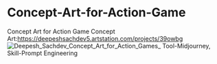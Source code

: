 # Concept-Art-for-Action-Game
Concept Art for Action Game
Concept Art:https://deepeshsachdev5.artstation.com/projects/39owbg
![Deepesh_Sachdev_Concept_Art_for_Action_Games_](https://github.com/user-attachments/assets/c7b85f19-3fe9-4af5-bd7e-797e8a1e5695)
Tool-Midjourney, Skill-Prompt Engineering
